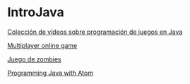 # IntroJava

[Colección de vídeos sobre programación de juegos en Java](https://www.youtube.com/watch?v=e9jRfgjV4FQ&list=PLWms45O3n--5vDnNd6aiu1CSWX3JlCU1n&index=1)

[Multiplayer online game](https://www.youtube.com/watch?v=4_bhmfhN20Y&list=PLWms45O3n--6LZ-koNhtpgKJzPfoBgUlD&index=1)

[Juego de zombies](https://www.youtube.com/watch?v=SKFNouTFgto&list=PLWms45O3n--5vv69_AlMw23O1Z31CaW1F)

[Programming Java with Atom](https://atom.io/packages/ide-java)
